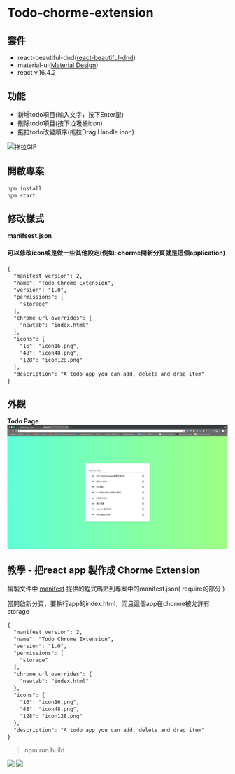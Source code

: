 # Todo-chorme-extension

## 套件

- react-beautiful-dnd([react-beautiful-dnd](https://github.com/atlassian/react-beautiful-dnd))
- material-ui([Material Design](https://material-ui.com/))
- react v.16.4.2

## 功能

- 新增todo項目(輸入文字，按下Enter鍵)
- 刪除todo項目(按下垃圾桶icon)
- 拖拉todo改變順序(拖拉Drag Handle icon)

![拖拉GIF](https://media.giphy.com/media/euMbbqUMbRwGOb7JOB/giphy.gif)

## 開啟專案

```javascript=
npm install
npm start
```

## 修改樣式

**manifsest.json**

#### 可以修改icon或是做一些其他設定(例如: chorme開新分頁就是這個application)

```json=
{
  "manifest_version": 2,
  "name": "Todo Chrome Extension",
  "version": "1.0",
  "permissions": [
    "storage"
  ],
  "chrome_url_overrides": {
    "newtab": "index.html"
  },
  "icons": { 
    "16": "icon16.png",
    "48": "icon48.png",
    "128": "icon128.png" 
  },
  "description": "A todo app you can add, delete and drag item"
}
```

## 外觀
   **Todo Page**
  ![web_app_screen](https://github.com/ChaoTzuJung/todo-chorme-extension/blob/master/public/image/web_app_screen.png?raw=true)
  
## 教學 - 把react app 製作成 Chorme Extension

複製文件中 [manifest](https://developer.chrome.com/apps/manifest) 提供的程式碼貼到專案中的manifest.json( require的部分 )

當開啟新分頁，要執行app的index.html，而且這個app在chorme被允許有storage

```json=
{
  "manifest_version": 2,
  "name": "Todo Chrome Extension",
  "version": "1.0",
  "permissions": [
    "storage"
  ],
  "chrome_url_overrides": {
    "newtab": "index.html"
  },
  "icons": { 
    "16": "icon16.png",
    "48": "icon48.png",
    "128": "icon128.png" 
  },
  "description": "A todo app you can add, delete and drag item"
}
```
> npm run build 

![](https://i.imgur.com/J9IVfzd.png)
![](https://i.imgur.com/sE9l0o8.png)
  

